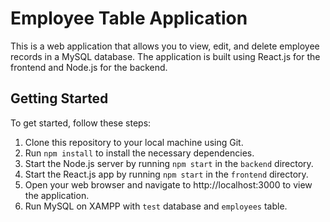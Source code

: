 # Employee Table Application
This is a web application that allows you to view, edit, and delete employee records in a MySQL database. The application is built using React.js for the frontend and Node.js for the backend.

## Getting Started

To get started, follow these steps:
1. Clone this repository to your local machine using Git.
2. Run `npm install` to install the necessary dependencies. 
3. Start the Node.js server by running `npm start` in the `backend` directory.
4. Start the React.js app by running `npm start` in the `frontend` directory.
5. Open your web browser and navigate to http://localhost:3000 to view the application.
6. Run MySQL on XAMPP with `test` database and `employees` table.

